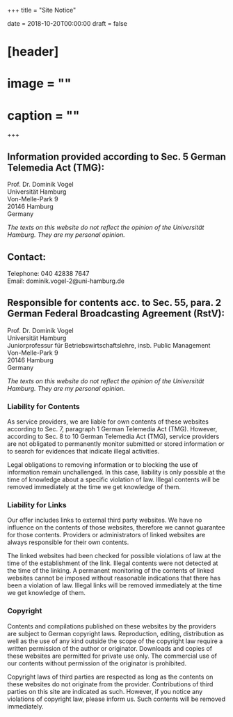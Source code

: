 +++
title = "Site Notice"

date = 2018-10-20T00:00:00
draft = false

# [header]
# image = ""
# caption = ""
+++

<h2>Information provided according to Sec. 5 German Telemedia Act (TMG):</h2>
Prof. Dr. Dominik Vogel<br>
Universität Hamburg<br>
Von-Melle-Park 9<br>
20146 Hamburg<br>
Germany<br>

<em>The texts on this website do not reflect the opinion of the Universität Hamburg. They are my personal opinion.</em>
<h2>Contact:</h2>
Telephone: 040 42838 7647<br>
Email: dominik.vogel-2@uni-hamburg.de<br>

<h2>Responsible for contents acc. to Sec. 55, para. 2 German Federal Broadcasting Agreement (RstV):</h2>
Prof. Dr. Dominik Vogel<br>
Universität Hamburg<br>
Juniorprofessur für Betriebswirtschaftslehre, insb. Public Management<br>
Von-Melle-Park 9<br>
20146 Hamburg<br>
Germany

<em>The texts on this website do not reflect the opinion of the Universität Hamburg. They are my personal opinion.</em>
<h3>Liability for Contents</h3>
As service providers, we are liable for own contents of these websites according to Sec. 7, paragraph 1 German Telemedia Act (TMG). However, according to Sec. 8 to 10 German Telemedia Act (TMG), service providers are not obligated to permanently monitor submitted or stored information or to search for evidences that indicate illegal activities.

Legal obligations to removing information or to blocking the use of information remain unchallenged. In this case, liability is only possible at the time of knowledge about a specific violation of law. Illegal contents will be removed immediately at the time we get knowledge of them.
<h3>Liability for Links</h3>
Our offer includes links to external third party websites. We have no influence on the contents of those websites, therefore we cannot guarantee for those contents. Providers or administrators of linked websites are always responsible for their own contents.

The linked websites had been checked for possible violations of law at the time of the establishment of the link. Illegal contents were not detected at the time of the linking. A permanent monitoring of the contents of linked websites cannot be imposed without reasonable indications that there has been a violation of law. Illegal links will be removed immediately at the time we get knowledge of them.
<h3>Copyright</h3>
Contents and compilations published on these websites by the providers are subject to German copyright laws. Reproduction, editing, distribution as well as the use of any kind outside the scope of the copyright law require a written permission of the author or originator. Downloads and copies of these websites are permitted for private use only.
The commercial use of our contents without permission of the originator is prohibited.

Copyright laws of third parties are respected as long as the contents on these websites do not originate from the provider. Contributions of third parties on this site are indicated as such. However, if you notice any violations of copyright law, please inform us. Such contents will be removed immediately.
